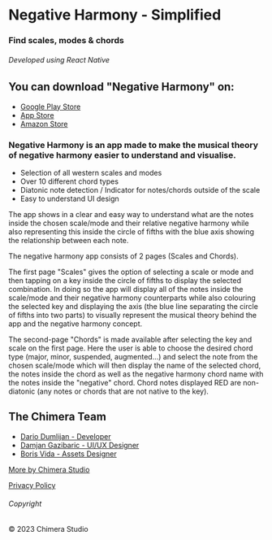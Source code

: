 # Negative Harmony - Simplified

### Find scales, modes & chords

###### Developed using React Native

## You can download "Negative Harmony" on:

- [Google Play Store](https://play.google.com/store/apps/details?id=com.chimerastudio.negativeharmony)
- [App Store](https://apps.apple.com/us/app/negative-harmony-simplified/id1561674380)
- [Amazon Store](https://www.amazon.com/gp/product/B09QBMPTBJ)

### Negative Harmony is an app made to make the musical theory of negative harmony easier to understand and visualise.

- Selection of all western scales and modes
- Over 10 different chord types
- Diatonic note detection / Indicator for notes/chords outside of the scale
- Easy to understand UI design

The app shows in a clear and easy way to understand what are the notes inside the chosen scale/mode and their relative negative harmony while also representing this inside the circle of fifths with the blue axis showing the relationship between each note.

The negative harmony app consists of 2 pages (Scales and Chords).

The first page "Scales" gives the option of selecting a scale or mode and then tapping on a key inside the circle of fifths to display the selected combination. In doing so the app will display all of the notes inside the scale/mode and their negative harmony counterparts while also colouring the selected key and displaying the axis (the blue line separating the circle of fifths into two parts) to visually represent the musical theory behind the app and the negative harmony concept.

The second-page "Chords" is made available after selecting the key and scale on the first page. Here the user is able to choose the desired chord type (major, minor, suspended, augmented...) and select the note from the chosen scale/mode which will then display the name of the selected chord, the notes inside the chord as well as the negative harmony chord name with the notes inside the "negative" chord. Chord notes displayed RED are non-diatonic (any notes or chords that are not native to the key).

## The Chimera Team

- [Dario Dumlijan - Developer](https://linktr.ee/DarioDumlijan)
- [Damjan Gazibaric - UI/UX Designer](https://behance.net/gazdadesigns)
- [Boris Vida - Assets Designer](https://behance.net/lemondesignuk)

[More by Chimera Studio](https://linktr.ee/chimerastudiotm)

[Privacy Policy](https://chimerastudio.co.uk/privacy-policy)

###### Copyright

© 2023 Chimera Studio
